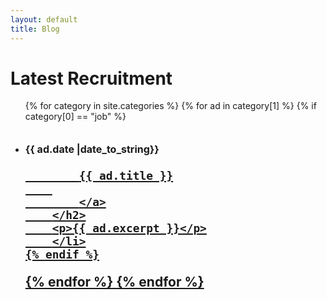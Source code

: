 ```yaml
---
layout: default
title: Blog
---
```

<h1>Latest Recruitment</h1>

<ul>
{% for category in site.categories %}
  {% for ad in category[1] %}
    {% if category[0] == "job" %}
        <li>
        <h2>
        <font size="3"> {{ ad.date |date_to_string}} </font> 
        &emsp;
        <a href="{{ ad.url }}" >
            
            {{ ad.title }}
        
            </a>
        </h2>
        <p>{{ ad.excerpt }}</p>
        </li>
    {% endif %}
  {% endfor %}
{% endfor %}
</ul>
